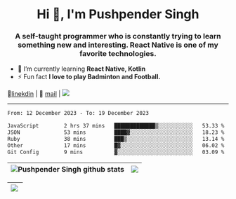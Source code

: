 <h1 align="center">Hi 👋, I'm Pushpender Singh</h1>
<h3 align="center">A self-taught programmer who is constantly trying to learn something new and interesting. React Native is one of my favorite technologies.</h3>

- 🌱 I’m currently learning **React Native, Kotlin**
- ⚡ Fun fact **I love to play Badminton and Football.**

👔[linekdin](https://www.linkedin.com/in/pushpender-singh-240061202/) | 📧 [mail](mailto:pushpendersingh694@gmail.com) | ![](https://komarev.com/ghpvc/?username=pushpender-singh-ap&color=blue)


---

<!--START_SECTION:waka-->

```txt
From: 12 December 2023 - To: 19 December 2023

JavaScript        2 hrs 37 mins   █████████████▒░░░░░░░░░░░   53.33 %
JSON              53 mins         ████▓░░░░░░░░░░░░░░░░░░░░   18.23 %
Ruby              38 mins         ███▒░░░░░░░░░░░░░░░░░░░░░   13.14 %
Other             17 mins         █▓░░░░░░░░░░░░░░░░░░░░░░░   06.02 %
Git Config        9 mins          ▓░░░░░░░░░░░░░░░░░░░░░░░░   03.09 %
```

<!--END_SECTION:waka-->

| <a><img align="center" src="https://github-readme-stats-iota-ecru-15.vercel.app/api?username=pushpender-singh-ap&show_icons=true&include_all_commits=true&theme=buefy&hide_border=true" alt="Pushpender Singh github stats" /></a> | <a><img align="center" src="https://github-readme-stats-iota-ecru-15.vercel.app/api/top-langs/?username=pushpender-singh-ap&layout=compact&theme=buefy&hide_border=true" /></a> |
| ------------- | ------------- |

| <a> <img align="left" src="https://github-readme-streak-stats.herokuapp.com/?user=pushpender-singh-ap" /></br> </a> |
| ------------- |
